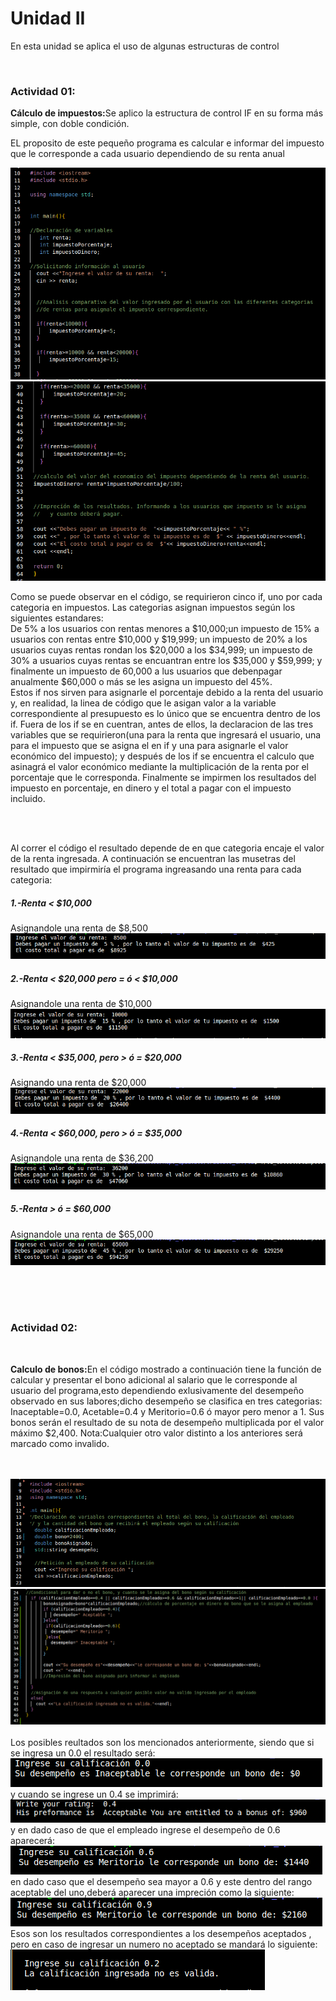
<h1>Unidad II</h1>
<p>En esta unidad se aplica el uso de algunas estructuras de control</p><br>
<H3>Actividad 01:</h3> 
<b>Cálculo de impuestos:</b>Se aplico la estructura de control IF en su forma más simple, con doble condición.
<p>EL proposito de este pequeño programa es calcular e informar del impuesto que le corresponde a cada usuario dependiendo de su renta anual</p>
<img src="imagenes/code1.png" >
<img src="imagenes/code2.png" >

<P>Como se puede observar en el código, se requirieron cinco if, uno por cada categoria en impuestos. Las categorias asignan impuestos según los siguientes estandares:<br>
  De 5% a los usuarios con rentas menores a $10,000;un impuesto de 15% a usuarios con rentas entre $10,000 y $19,999; un impuesto de 20% a los usuarios cuyas rentas rondan los $20,000 a los $34,999; un impuesto de 30% a usuarios cuyas rentas se encuantran entre los $35,000 y $59,999; y finalmente un impuesto de 60,000 a lus usuarios que debenpagar anualmente $60,000 o más se les asigna un impuesto del 45%.<br>
Estos if nos sirven para asignarle el porcentaje debido a la renta del usuario y, en realidad, la linea de código que le asigan valor a la variable correspondiente al presupuesto es lo único que se encuentra dentro de los if.
Fuera de los if se en cuentran, antes de ellos, la declaracion de las tres variables que se requirieron(una para la renta que ingresará el usuario, una para el impuesto que se asigna el en if y una para asignarle el valor económico del impuesto); y después de los if se encuentra el calculo que asinagrá el valor económico mediante la multiplicación de la renta por el porcentaje que le corresponda. Finalmente se impirmen los resultados del impuesto en porcentaje, en dinero y el total a pagar con el impuesto incluido.</P>
<br><br>
<p>Al correr el código el resultado depende de en que categoria encaje el valor de la renta ingresada. A continuación se encuentran las musetras del resultado que impirmiría el programa ingreasando una renta para cada categoria:</p>

<h5>1.-Renta < $10,000</h5>
Asignandole una renta de $8,500<br>
<img src="imagenes/ejmplo8500.png" ><br>
  
  <h5>2.-Renta < $20,000 pero = ó < $10,000</h5>
    Asignandole una renta de $10,000<br>
<img src="imagenes/ejemplo10000.png" ><br>
    
  <h5>3.-Renta <  $35,000, pero > ó = $20,000</h5>
      Asignando una renta de $20,000<br>
  <img src="imagenes/ejemplo20000.png" ><br>      
  <h5> 4.-Renta <  $60,000, pero > ó = $35,000</h5>
       Asignandole una renta de $36,200<br>
  <img src="imagenes/ejemplo36200.png" ><br>
      
  <h5>5.-Renta > ó = $60,000</h5>
       Asignandole una renta de $65,000<br>
  <img src="imagenes/ejemplo65000.png" ><br>

<br><br><br>
<h3>Actividad 02: </h3><BR>
   <p><b>Calculo de bonos:</b>En el código mostrado a continuación tiene la función de calcular y presentar el bono adicional al salario que le corresponde al usuario del programa,esto dependiendo exlusivamente del desempeño observado en sus labores;dicho desempeño se clasifica en tres categorias: Inaceptable=0.0, Acetable=0.4 y Meritorio=0.6 ó mayor pero menor a 1. Sus bonos serán el resultado de su nota de desempeño multiplicada por el valor máximo $2,400. 
Nota:Cualquier otro valor distinto a los anteriores será marcado como invalido.<p>
 <br><br>
  <img src="imagenes/02/bonoCode1.png"><br>
  <img src="imagenes/02/bonoCode2.png"><br>
  <br>
  Los posibles reultados son los mencionados anteriormente, siendo que si se ingresa un 0.0 el resultado será: <br>
  <img src="imagenes/02/inaceplabe.png"><br>
   y cuando se ingrese un 0.4 se imprimirá:<br>
  <img src="imagenes/02/aceptable.png"><br>
  y en dado caso de que el empleado ingrese el desempeño de 0.6 aparecerá:<br>
  <img src="imagenes/02/apenasMeritoria.png"><br>
  en dado caso que el desempeño sea mayor a 0.6 y este dentro del rango aceptable del uno,deberá aparecer una impreción como la siguiente:<br>
  <img src="imagenes/02/Meritoria.png"><br>
 Esos son los resultados correspondientes a los desempeños aceptados , pero en caso de ingresar un numero no aceptado se mandará lo siguiente:<br>
  <img src="imagenes/02/noValida.png">
  
  
  
  
  
  
  

    
    
  
